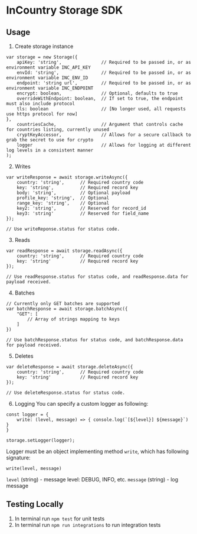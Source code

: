 InCountry Storage SDK
============

Usage
-----

1. Create storage instance
```
var storage = new Storage({
    apiKey: 'string',               // Required to be passed in, or as environment variable INC_API_KEY
    envId: 'string',                // Required to be passed in, or as environment variable INC_ENV_ID
    endpoint: 'string url',         // Required to be passed in, or as environment variable INC_ENDPOINT
    encrypt: boolean,               // Optional, defaults to true
    overrideWithEndpoint: boolean,  // If set to true, the endpoint must also include protocol
    tls: boolean                    // [No longer used, all requests use https protocol for now]
},
    countriesCache,                 // Argument that controls cache for countries listing, currently unused
    cryptKeyAccessor,               // Allows for a secure callback to grab the secret to use for crypto
    logger                          // Allows for logging at different log levels in a consistent manner
);
```
2. Writes
```
var writeResponse = await storage.writeAsync({
    country: 'string',      // Required country code
    key: 'string',          // Required record key
    body: 'string',         // Optional payload
    profile_key: 'string',  // Optional
    range_key: 'string',    // Optional
    key2: 'string',         // Reserved for record_id
    key3: 'string'          // Reserved for field_name
});

// Use writeReponse.status for status code.
```
3. Reads
```
var readResponse = await storage.readAsync({
    country: 'string',      // Required country code
    key: 'string'           // Required record key
});

// Use readResponse.status for status code, and readResponse.data for payload received.
```
4. Batches
```
// Currently only GET batches are supported
var batchResponse = await storage.batchAsync({
    "GET": [
        // Array of strings mapping to keys
    ]
})

// Use batchResponse.status for status code, and batchResponse.data for payload received.
```
5. Deletes
```
var deleteResponse = await storage.deleteAsync({
    country: 'string',      // Required country code
    key: 'string'           // Required record key
});

// Use deleteResponse.status for status code.
```
6. Logging
You can specify a custom logger as following:
```
const logger = {
    write: (level, message) => { console.log(`[${level}] ${message}`) }
}

storage.setLogger(logger);
```
Logger must be an object implementing method `write`, which has following signature:
```
write(level, message)
```
`level` (string) - message level: DEBUG, INFO, etc.
`message` (string) - log message

Testing Locally
-----

1. In terminal run `npm test` for unit tests
2. In terminal run `npm run integrations` to run integration tests
